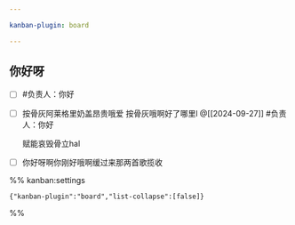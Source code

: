 ```yaml
---

kanban-plugin: board

---
```


## 你好呀

- [ ] #负责人：你好
- [ ] 按骨灰阿莱格里奶盖昂贵哦爱
	按骨灰哦啊好了哪里l
	@[[2024-09-27]]
	#负责人：你好
	
	赋能哀毁骨立hal
- [ ] 你好呀啊你刚好哦啊缓过来那两首歌揽收




%% kanban:settings
```
{"kanban-plugin":"board","list-collapse":[false]}
```
%%